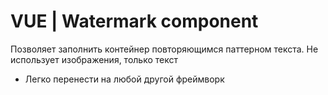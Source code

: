 # VUE | Watermark component
Позволяет заполнить контейнер повторяющимся паттерном текста. Не использует изображения, только текст
- Легко перенести на любой другой фреймворк
